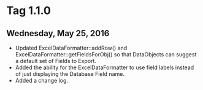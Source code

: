 # Tag 1.1.0

## Wednesday, May 25, 2016
* Updated ExcelDataFormatter::addRow() and ExcelDataFormatter::getFieldsForObj() so that DataObjects can suggest a default set of Fields to Export.
* Added the ability for the ExcelDataFormatter to use field labels instead of just displaying the Database Field name.
* Added a change log.
